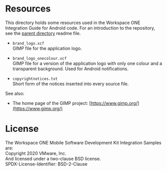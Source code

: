 # Resources
This directory holds some resources used in the Workspace ONE Integration Guide
for Android code. For an introduction to the repository, see the
[parent directory](..) readme file.

-   `brand_logo.xcf`  
    GIMP file for the application logo.

-   `brand_logo_onecolour.xcf`  
    GIMP file for a version of the application logo with only one colour and a
    transparent background. Used for Android notifications.

-   `copyrightnotices.txt`  
    Short form of the notices inserted into every source file.

See also:

-   The home page of the GIMP project:
    [https://www.gimp.org/](https://www.gimp.org/)

# License
The Workspace ONE Mobile Software Development Kit Integration Samples are:  
Copyright 2020 VMware, Inc.  
And licensed under a two-clause BSD license.  
SPDX-License-Identifier: BSD-2-Clause